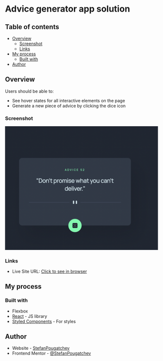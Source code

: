# Advice generator app solution

## Table of contents

- [Overview](#overview)
  - [Screenshot](#screenshot)
  - [Links](#links)
- [My process](#my-process)
  - [Built with](#built-with)
- [Author](#author)

## Overview

Users should be able to:

- See hover states for all interactive elements on the page
- Generate a new piece of advice by clicking the dice icon

### Screenshot

![](./src/assets/svgs/Screen%20Shot%202022-10-14%20at%202.20.32%20AM.png)

### Links

- Live Site URL: [Click to see in browser](https://stefanpougatchev.github.io/advice-generator-app)

## My process

### Built with

- Flexbox
- [React](https://reactjs.org/) - JS library
- [Styled Components](https://styled-components.com/) - For styles

## Author

- Website - [StefanPougatchev](https://www.linkedin.com/in/stefanpougatchev/)
- Frontend Mentor - [@StefanPougatchev](https://www.frontendmentor.io/profile/StefanPougatchev)
